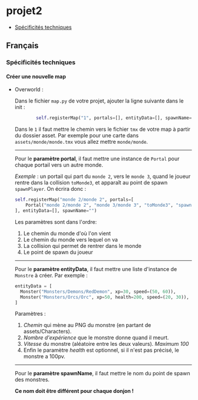 # projet2

- [Spécificités techniques](#specificites-techniques)

## Français

### Spécificités techniques

#### Créer une nouvelle map

- Overworld :

    Dans le fichier `map.py` de votre projet, ajouter la ligne suivante dans le init :

    ```python
            self.registerMap("1", portals=[], entityData=[], spawnName="")
    ```

    Dans le `1` il faut mettre le chemin vers le fichier `tmx` de votre map à partir du dossier asset. Par exemple pour une carte dans `assets/monde/monde.tmx` vous allez mettre `monde/monde`.

    ---
    Pour le **paramètre portal**, il faut mettre une instance de `Portal` pour chaque portail vers un autre monde.

    *Exemple* : un portail qui part du `monde 2`, vers le `monde 3`, quand le joueur rentre dans la collision `toMonde3`, et apparaît au point de spawn `spawnPlayer`. On écrira donc :

    ```python
    self.registerMap("monde 2/monde 2", portals=[
        Portal("monde 2/monde 2", "monde 3/monde 3", "toMonde3", "spawnPlayer")
    ], entityData=[], spawnName="")
    ```

    Les paramètres sont dans l'ordre:

  1. Le chemin du monde d'où l'on vient
  2. Le chemin du monde vers lequel on va
  3. La collision qui permet de rentrer dans le monde
  4. Le point de spawn du joueur

  ---
  Pour le **paramètre entityData**, il faut mettre une liste d'instance de `Monstre` à créer. Par exemple :
  
  ```python
  entityData = [
    Monster("Monsters/Demons/RedDemon", xp=30, speed=(50, 60)),
    Monster("Monsters/Orcs/Orc", xp=50, health=200, speed=(20, 30)),
  ]
  ```

  Paramètres :
  1. *Chemin* qui mène au PNG du monstre (en partant de assets/Characters).
  2. *Nombre d'expérience* que le monstre donne quand il meurt.
  3. *Vitesse* du monstre (aléatoire entre les deux valeurs). *Maximum 100*
  4. Enfin le paramètre *health* est optionnel, si il n'est pas précisé, le monstre a 100pv.

  ---
  Pour le **paramètre spawnName**, il faut mettre le nom du point de spawn des monstres.
  
  **Ce nom doit être différent pour chaque donjon !**
